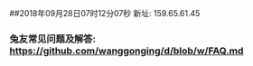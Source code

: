 ##2018年09月28日07时12分07秒 新址: 159.65.61.45
### 兔友常见问题及解答: https://github.com/wanggonging/d/blob/w/FAQ.md
